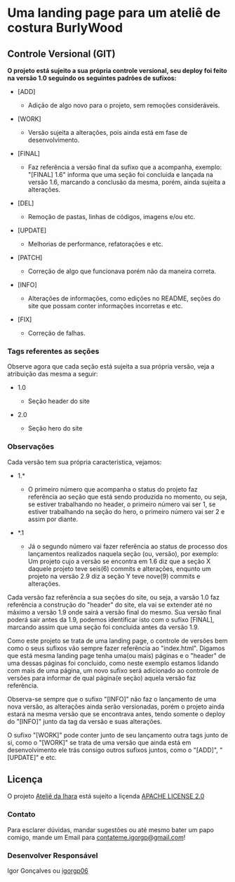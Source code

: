 # Uma landing page para um ateliê de costura BurlyWood

## Controle Versional (GIT)

**O projeto está sujeito a sua própria controle versional, seu deploy foi feito na versão 1.0 seguindo os seguintes padrões de sufixos:**  

- [ADD]  
  - Adição de algo novo para o projeto, sem remoções consideráveis.  

- [WORK]  
  - Versão sujeita a alterações, pois ainda está em fase de desenvolvimento.  

- [FINAL]
  - Faz referência a versão final da sufixo que a acompanha, exemplo:   
  "[FINAL] 1.6" informa que uma seção foi concluida e lançada na versão 1.6, marcando a conclusão da mesma, porém, ainda sujeita a alterações.  

- [DEL]  
  - Remoção de pastas, linhas de códigos, imagens e/ou etc.  

- [UPDATE]  
  - Melhorias de performance, refatorações e etc.  

- [PATCH]  
  - Correção de algo que funcionava porém não da maneira correta.  

- [INFO]  
  - Alterações de informações, como edições no README, seções do site que possam conter informações incorretas e etc.  

- [FIX]  
  - Correção de falhas.  

### Tags referentes as seções

Observe agora que cada seção está sujeita a sua própria versão, veja a atribuição das mesma a seguir:

- 1.0  
    - Seção header do site

- 2.0  
    - Seção hero do site

### Observações

Cada versão tem sua própria caracteristica, vejamos:
-  1.*
   -  O primeiro número que acompanha o status do projeto faz referência ao seção que está sendo produzida no momento, ou seja, se estiver trabalhando no header, o primeiro número vai ser 1, se estiver trabalhando na seção do hero, o primeiro número vai ser 2 e assim por diante.  

-  *.1
   -  Já o segundo número vai fazer referência ao status de processo dos lançamentos realizados naquela seção (ou, versão), por exemplo:   
   Um projeto cujo a versão se encontra em 1.6 diz que a seção X daquele projeto teve seis(6) commits e alterações, enqunto um projeto na versão 2.9 diz a seção Y teve nove(9) commits e alterações.

Cada versão faz referência a sua seções do site, ou seja, a varsão 1.0 faz referência a construção do "header" do site, ela vai se extender até no máximo a versão 1.9 onde sairá a versão final do mesmo. Sua versão final poderá sair antes da 1.9, podemos identificar isto com o sufixo [FINAL], marcando assim que uma seção foi concluida antes da versão 1.9.  

Como este projeto se trata de uma landing page, o controle de versões bem como o seus sufixos vão sempre fazer referência ao "index.html". Digamos que está mesma landing page tenha uma(ou mais) páginas e o "header" de uma dessas páginas foi concluido, como neste exemplo estamos lidando com mais de uma página, um novo sufixo será adicionado ao controle de versões para informar de qual página(e seção) aquela versão faz referência.   

Observa-se sempre que o sufixo "[INFO]" não faz o lançamento de uma nova versão, as alterações ainda serão versionadas, porém o projeto ainda estará na mesma versão que se encontrava antes, tendo somente o deploy do "[INFO]" junto da tag da versão e suas alterações.   

O sufixo "[WORK]" pode conter junto de seu lançamento outra tags junto de si, como o "[WORK]" se trata de uma versão que ainda está em desenvolvimento ele trás consigo outros sufixos juntos, como o "[ADD]", "[UPDATE]" e etc.   

## Licença

O projeto [Ateliê da Ihara](https://github.com/igorgp06/atelie-da-ihara) está sujeito a liçenda [APACHE LICENSE 2.0](https://www.apache.org/licenses/LICENSE-2.0)

### Contato

Para esclarer dúvidas, mandar sugestões ou até mesmo bater um papo comigo, mande um Email para contateme.igorgp@gmail.com!

### Desenvolver Responsável

Igor Gonçalves ou [igorgp06](https://github.com/igorgp06)
